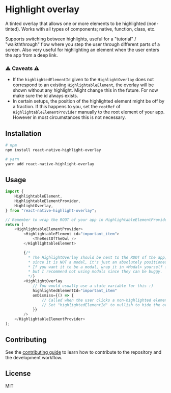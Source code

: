 # Highlight overlay

A tinted overlay that allows one or more elements to be highlighted (non-tinted). 
Works with all types of components; native, function, class, etc.

Supports switching between highlights, useful for a "tutorial" / "walkththrough" flow
where you step the user through different parts of a screen. Also very useful for
highlighting an element when the user enters the app from a deep link.

### ⚠️ Caveats ⚠️
 - If the `highlightedElementId` given to the `HighlightOverlay` does not
   correspond to an existing `HighlightableElement`, the overlay will be shown
   without any highlight. Might change this in the future. For now make sure
   the id always exists.
 - In certain setups, the position of the highlighted element might be off by a
   fraction. If this happens to you, set the `rootRef` of
   `HighlightableElementProvider` manually to the root element of your app. 
   However in most circumstances this is not necessary.

## Installation

```sh
# npm
npm install react-native-highlight-overlay

# yarn
yarn add react-native-highlight-overlay
```

## Usage

```js
import {
	HighlightableElement,
	HighlightableElementProvider,
	HighlightOverlay,
} from "react-native-highlight-overlay";

// Remember to wrap the ROOT of your app in HighlightableElementProvider!
return (
	<HighlightableElementProvider>
		<HighlightableElement id="important_item">
			<TheRestOfTheOwl />
		</HighlightableElement>

		{/* 
		  * The HighlightOverlay should be next to the ROOT of the app, 
		  * since it is NOT a modal, it's just an absolutely positioned view.
		  * If you want it to be a modal, wrap it in <Modal> yourself first,
		  * but I recommend not using modals since they can be buggy.
		  */}
		<HighlightOverlay
			// You would usually use a state variable for this :)
			highlightedElementId="important_item"
			onDismiss={() => {
				// Called when the user clicks a non-highlighted element.
				// Set "highlightedElementId" to nullish to hide the overlay.
			}}
		/>
	</HighlightableElementProvider>
);
```

## Contributing

See the [contributing guide](CONTRIBUTING.md) to learn how to contribute to the repository and the development workflow.

## License

MIT
